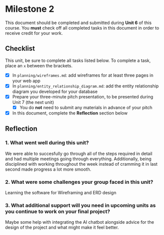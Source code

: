 # Milestone 2

This document should be completed and submitted during **Unit 6** of this course. You **must** check off all completed tasks in this document in order to receive credit for your work.

## Checklist

This unit, be sure to complete all tasks listed below. To complete a task, place an `x` between the brackets.

- [x] In `planning/wireframes.md`: add wireframes for at least three pages in your web app
- [x] In `planning/entity_relationship_diagram.md`: add the entity relationship diagram you developed for your database
- [x] Prepare your three-minute pitch presentation, to be presented during Unit 7 (the next unit)
  - [x] You do **not** need to submit any materials in advance of your pitch
- [x] In this document, complete the **Reflection** section below

## Reflection

### 1. What went well during this unit?

We were able to succesfully go through all of the steps required in detail and had multiple meetings going through everything. Additionally, being disciplined with working throughout the week instead of cramming it in last second made progress a lot more smooth.

### 2. What were some challenges your group faced in this unit?

Learning the software for Wireframing and ERD design

### 3. What additional support will you need in upcoming units as you continue to work on your final project?

Maybe some help with integrating the AI chatbot alongside advice for the design of the project and what might make it feel better.

